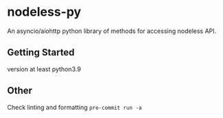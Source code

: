 # nodeless-py

An asyncio/aiohttp python library of methods for accessing nodeless API. 

## Getting Started

version at least python3.9


## Other

Check linting and formatting
`pre-commit run -a`
